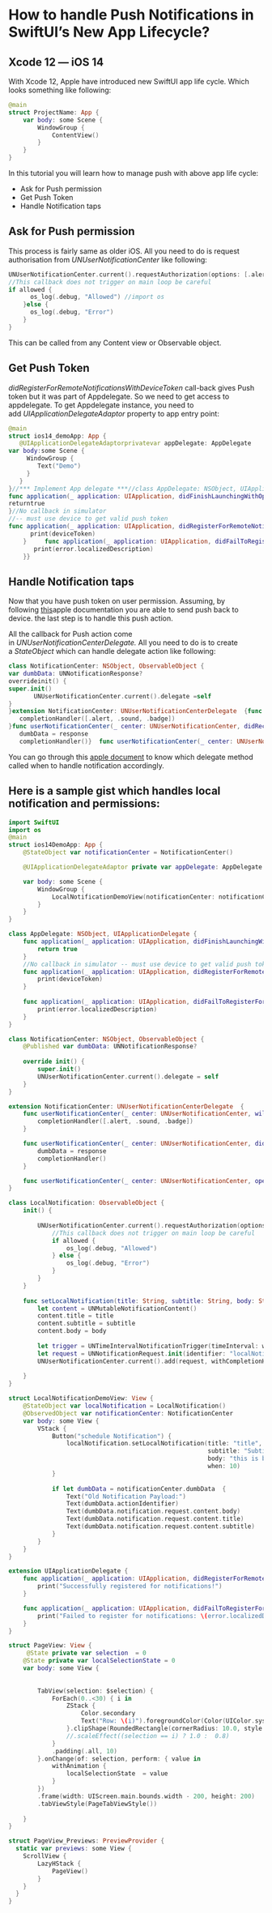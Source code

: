 # How to handle Push Notifications in SwiftUI’s New App Lifecycle?

## Xcode 12 — iOS 14

With Xcode 12, Apple have introduced new SwiftUI app life cycle. Which looks something like following:

```swift
@main
struct ProjectName: App {
    var body: some Scene {
        WindowGroup {
            ContentView()
        }
    }
}
```

In this tutorial you will learn how to manage push with above app life cycle:

- Ask for Push permission
- Get Push Token
- Handle Notification taps

## **Ask for Push permission**

This process is fairly same as older iOS. All you need to do is request authorisation from *UNUserNotificationCenter* like following:

```swift
UNUserNotificationCenter.current().requestAuthorization(options: [.alert, .sound]) { (allowed, error)in
//This callback does not trigger on main loop be careful
if allowed {
      os_log(.debug, "Allowed") //import os
    }else {
      os_log(.debug, "Error")
    }
}
```

This can be called from any Content view or Observable object.

## **Get Push Token**

*didRegisterForRemoteNotificationsWithDeviceToken* call-back gives Push token but it was part of Appdelegate. So we need to get access to appdelegate. To get Appdelegate instance, you need to add *UIApplicationDelegateAdaptor* property to app entry point:

```swift
@main
struct ios14_demoApp: App {
   @UIApplicationDelegateAdaptorprivatevar appDelegate: AppDelegate
var body:some Scene {
     WindowGroup {
        Text("Demo")
     }
   }
}//*** Implement App delegate ***//class AppDelegate: NSObject, UIApplicationDelegate {
func application(_ application: UIApplication, didFinishLaunchingWithOptions launchOptions: [UIApplication.LaunchOptionsKey :Any]? =nil) -> Bool {
returntrue
}//No callback in simulator
//-- must use device to get valid push token
func application(_ application: UIApplication, didRegisterForRemoteNotificationsWithDeviceToken deviceToken: Data)          {
      print(deviceToken)
    }     func application(_ application: UIApplication, didFailToRegisterForRemoteNotificationsWithError error: Error) {
       print(error.localizedDescription)
    }}
```

## **Handle Notification taps**

Now that you have push token on user permission. Assuming, by following [this](https://developer.apple.com/library/archive/documentation/NetworkingInternet/Conceptual/RemoteNotificationsPG/APNSOverview.html#//apple_ref/doc/uid/TP40008194-CH8-SW1)apple documentation you are able to send push back to device. the last step is to handle this push action.

All the callback for Push action come in *UNUserNotificationCenterDelegate.* All you need to do is to create a *StateObject* which can handle delegate action like following:

```swift
class NotificationCenter: NSObject, ObservableObject {
var dumbData: UNNotificationResponse?
overrideinit() {
super.init()
       UNUserNotificationCenter.current().delegate =self
}
}extension NotificationCenter: UNUserNotificationCenterDelegate  {func userNotificationCenter(_ center: UNUserNotificationCenter, willPresent notification: UNNotification, withCompletionHandler completionHandler:@escaping (UNNotificationPresentationOptions) -> Void) {
   completionHandler([.alert, .sound, .badge])
}func userNotificationCenter(_ center: UNUserNotificationCenter, didReceive response: UNNotificationResponse, withCompletionHandler completionHandler:@escaping () -> Void) {
   dumbData = response
   completionHandler()}  func userNotificationCenter(_ center: UNUserNotificationCenter, openSettingsFor notification: UNNotification?) { }}
```

You can go through this [apple document](https://developer.apple.com/documentation/usernotifications/unusernotificationcenterdelegate) to know which delegate method called when to handle notification accordingly.

## **Here is a sample gist which handles local notification and permissions:**

```swift
import SwiftUI
import os
@main
struct ios14DemoApp: App {
    @StateObject var notificationCenter = NotificationCenter()

    @UIApplicationDelegateAdaptor private var appDelegate: AppDelegate

    var body: some Scene {
        WindowGroup {
            LocalNotificationDemoView(notificationCenter: notificationCenter)
        }
    }
}

class AppDelegate: NSObject, UIApplicationDelegate {
    func application(_ application: UIApplication, didFinishLaunchingWithOptions launchOptions: [UIApplication.LaunchOptionsKey : Any]? = nil) -> Bool {
        return true
    }
    //No callback in simulator -- must use device to get valid push token
    func application(_ application: UIApplication, didRegisterForRemoteNotificationsWithDeviceToken deviceToken: Data) {
        print(deviceToken)
    }
    
    func application(_ application: UIApplication, didFailToRegisterForRemoteNotificationsWithError error: Error) {
        print(error.localizedDescription)
    }
}

class NotificationCenter: NSObject, ObservableObject {
    @Published var dumbData: UNNotificationResponse?
    
    override init() {
        super.init()
        UNUserNotificationCenter.current().delegate = self
    }
}

extension NotificationCenter: UNUserNotificationCenterDelegate  {
    func userNotificationCenter(_ center: UNUserNotificationCenter, willPresent notification: UNNotification, withCompletionHandler completionHandler: @escaping (UNNotificationPresentationOptions) -> Void) {
        completionHandler([.alert, .sound, .badge])
    }

    func userNotificationCenter(_ center: UNUserNotificationCenter, didReceive response: UNNotificationResponse, withCompletionHandler completionHandler: @escaping () -> Void) {
        dumbData = response
        completionHandler()
    }

    func userNotificationCenter(_ center: UNUserNotificationCenter, openSettingsFor notification: UNNotification?) { }
}

class LocalNotification: ObservableObject {
    init() {
        
        UNUserNotificationCenter.current().requestAuthorization(options: [.alert, .sound]) { (allowed, error) in
            //This callback does not trigger on main loop be careful
            if allowed {
                os_log(.debug, "Allowed")
            } else {
                os_log(.debug, "Error")
            }
        }
    }
    
    func setLocalNotification(title: String, subtitle: String, body: String, when: Double) {
        let content = UNMutableNotificationContent()
        content.title = title
        content.subtitle = subtitle
        content.body = body
        
        let trigger = UNTimeIntervalNotificationTrigger(timeInterval: when, repeats: false)
        let request = UNNotificationRequest.init(identifier: "localNotificatoin", content: content, trigger: trigger)
        UNUserNotificationCenter.current().add(request, withCompletionHandler: nil)
        
    }
}

struct LocalNotificationDemoView: View {
    @StateObject var localNotification = LocalNotification()
    @ObservedObject var notificationCenter: NotificationCenter
    var body: some View {
        VStack {
            Button("schedule Notification") {
                localNotification.setLocalNotification(title: "title",
                                                       subtitle: "Subtitle",
                                                       body: "this is body",
                                                       when: 10)
            }
            
            if let dumbData = notificationCenter.dumbData  {
                Text("Old Notification Payload:")
                Text(dumbData.actionIdentifier)
                Text(dumbData.notification.request.content.body)
                Text(dumbData.notification.request.content.title)
                Text(dumbData.notification.request.content.subtitle)
            }
        }
    }
}

extension UIApplicationDelegate {
    func application(_ application: UIApplication, didRegisterForRemoteNotificationsWithDeviceToken deviceToken: Data) {
        print("Successfully registered for notifications!")
    }

    func application(_ application: UIApplication, didFailToRegisterForRemoteNotificationsWithError error: Error) {
        print("Failed to register for notifications: \(error.localizedDescription)")
    }
}

struct PageView: View {
     @State private var selection  = 0
    @State private var localSelectionState = 0
    var body: some View {
        
                     
        TabView(selection: $selection) {
            ForEach(0..<30) { i in
                ZStack {
                    Color.secondary
                    Text("Row: \(i)").foregroundColor(Color(UIColor.systemBackground))
                }.clipShape(RoundedRectangle(cornerRadius: 10.0, style: .continuous))
                //.scaleEffect((selection == i) ? 1.0 :  0.8)
            }
            .padding(.all, 10)
        }.onChange(of: selection, perform: { value in
            withAnimation {
                localSelectionState  = value
            }
        })
        .frame(width: UIScreen.main.bounds.width - 200, height: 200)
        .tabViewStyle(PageTabViewStyle())
        
    }
}

struct PageView_Previews: PreviewProvider {
  static var previews: some View {
    ScrollView {
        LazyHStack {
            PageView()
        }
    }
  }
}
```